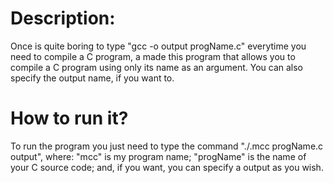 # Description:
Once is quite boring to type "gcc -o output progName.c" everytime you need to compile a C program, a made this program that allows you to compile a C program using only its name as an argument. You can also specify the output name, if you want to.

# How to run it?
To run the program you just need to type the command "./.mcc progName.c output", where: "mcc" is my program name; "progName" is the name of your C source code; and, if you want, you can specify a output as you wish.



